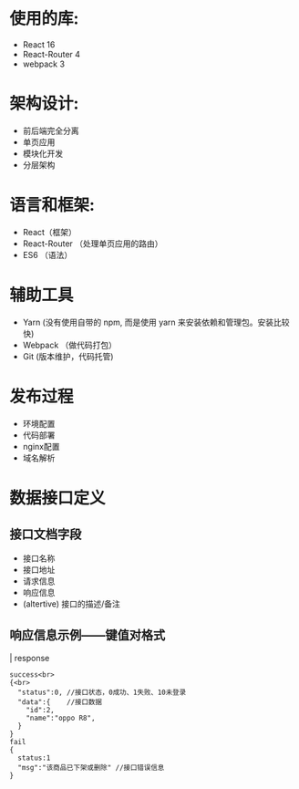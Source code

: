 
# 使用的库:
- React 16
- React-Router 4
- webpack 3

# 架构设计:
- 前后端完全分离
- 单页应用
- 模块化开发
- 分层架构

# 语言和框架:
- React（框架）      
- React-Router （处理单页应用的路由）
- ES6 （语法）

# 辅助工具
- Yarn (没有使用自带的 npm, 而是使用 yarn 来安装依赖和管理包。安装比较快)
- Webpack （做代码打包）
- Git (版本维护，代码托管)

# 发布过程
- 环境配置
- 代码部署
- nginx配置
- 域名解析

# 数据接口定义
## 接口文档字段
- 接口名称
- 接口地址
- 请求信息
- 响应信息
- (altertive) 接口的描述/备注

## 响应信息示例——键值对格式
| response<br>
```
success<br>
{<br>
  "status":0, //接口状态，0成功、1失败、10未登录
  "data":{    //接口数据
    "id":2,   
    "name":"oppo R8",
  }
}
fail
{
  status:1
  "msg":"该商品已下架或删除" //接口错误信息
}
```

